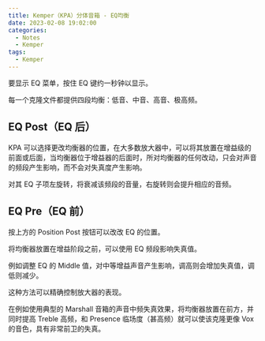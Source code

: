 ```yaml
---
title: Kemper（KPA）分体音箱 - EQ均衡
date: 2023-02-08 19:02:00
categories:
  - Notes
  - Kemper
tags:
  - Kemper
---
```



要显示 EQ 菜单，按住 EQ 键约一秒钟以显示。

<hairy-image style="max-width: 1200px" src="https://pic.imgdb.cn/item/63e393d14757feff3382255c.jpg" />

每一个克隆文件都提供四段均衡：低音、中音、高音、极高频。


## EQ Post（EQ 后）

KPA 可以选择更改均衡器的位置，在大多数放大器中，可以将其放置在增益级的前面或后面，当均衡器位于增益器的后面时，所对均衡器的任何改动，只会对声音的频段产生影响，而不会对失真度产生影响。

<hairy-image style="max-width: 1200px" src="https://pic.imgdb.cn/item/63e395214757feff33845445.jpg" />

对其 EQ 子项左旋转，将衰减该频段的音量，右旋转则会提升相应的音频。
<!-- more -->
## EQ Pre（EQ 前）

按上方的 Position Post 按钮可以改改 EQ 的位置。

<hairy-image style="max-width: 1200px" src="https://pic.imgdb.cn/item/63e3956b4757feff3384c936.jpg" />

将均衡器放置在增益阶段之前，可以使用 EQ 频段影响失真值。

例如调整 EQ 的 Middle 值，对中等增益声音产生影响，调高则会增加失真值，调低则减少。

这种方法可以精确控制放大器的表现。

在例如使用典型的 Marshall 音箱的声音中频失真效果，将均衡器放置在前方，并同时提高 Treble 高频，和 Presence 临场度（甚高频）就可以使该克隆更像 Vox 的音色，具有非常前卫的失真。